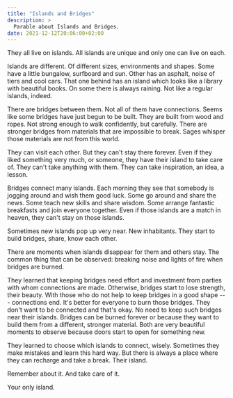 ```yaml
---
title: "Islands and Bridges"
description: >
  Parable about Islands and Bridges.
date: 2021-12-12T20:06:00+02:00
---
```


They all live on islands.
All islands are unique and only one can live on each.

Islands are different.
Of different sizes, environments and shapes.
Some have a little bungalow, surfboard and sun.
Other has an asphalt, noise of tiers and cool cars.
That one behind has an island which looks like a library with beautiful books.
On some there is always raining.
Not like a regular islands, indeed.

There are bridges between them.
Not all of them have connections.
Seems like some bridges have just begun to be built.
They are built from wood and ropes.
Not strong enough to walk confidently, but carefully.
There are stronger bridges from materials that are impossible to break.
Sages whisper those materials are not from this world.

They can visit each other.
But they can't stay there forever.
Even if they liked something very much, or someone, they have their island to take care of.
They can't take anything with them.
They can take inspiration, an idea, a lesson.

Bridges connect many islands.
Each morning they see that somebody is jogging around and wish them good luck.
Some go around and share the news.
Some teach new skills and share wisdom.
Some arrange fantastic breakfasts and join everyone together.
Even if those islands are a match in heaven, they can't stay on those islands.

Sometimes new islands pop up very near.
New inhabitants.
They start to build bridges, share, know each other.

There are moments when islands disappear for them and others stay.
The common thing that can be observed: breaking noise and lights of fire when bridges are burned.

They learned that keeping bridges need effort and investment from parties with whom connections are made.
Otherwise, bridges start to lose strength, their beauty.
With those who do not help to keep bridges in a good shape --- connections end.
It's better for everyone to burn those bridges.
They don't want to be connected and that's okay.
No need to keep such bridges near their islands.
Bridges can be burned forever or because they want to build them from a different, stronger material.
Both are very beautiful moments to observe because doors start to open for something new.

They learned to choose which islands to connect, wisely.
Sometimes they make mistakes and learn this hard way.
But there is always a place where they can recharge and take a break.
Their island.

Remember about it.
And take care of it.

Your only island.
